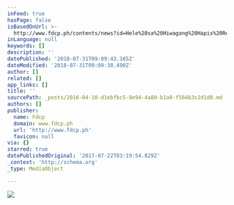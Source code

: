 ```yaml
---
inFeed: true
hasPage: false
isBasedOnUrl: >-
  http://www.fdcp.ph/contents/news?id=Hele%20sa%20Hiwagang%20Hapis%20Returns%20to%20the%20Cinematheques%20this%20April
inLanguage: null
keywords: []
description: ''
datePublished: '2018-07-31T09:09:43.165Z'
dateModified: '2018-07-31T09:09:38.490Z'
author: []
related: []
app_links: []
title: ''
sourcePath: _posts/2016-04-10-d1ebfbc5-8e94-4a80-b1a0-f564b3c2d1d0.md
authors: []
publisher:
  name: Fdcp
  domain: www.fdcp.ph
  url: 'http://www.fdcp.ph'
  favicon: null
via: {}
starred: true
datePublishedOriginal: '2017-07-22T03:19:54.829Z'
_context: 'http://schema.org'
_type: MediaObject

---
```

![](https://s3-us-west-2.amazonaws.com/the-grid-img/p/29b399ff6669a859931c46765a78c862a8f06875.jpg)